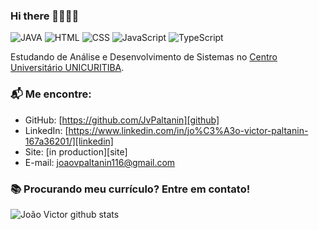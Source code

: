 ### Hi there 🎉🎈🎉🎈

![JAVA](https://img.shields.io/badge/JAVA-Beginner-red)
![HTML](https://img.shields.io/badge/HTML-Beginner-orange)
![CSS](https://img.shields.io/badge/CSS-Beginner-blue)
![JavaScript](https://img.shields.io/badge/JavaScript-Beginner-yellow)
![TypeScript](https://img.shields.io/badge/TypeScript-Beginner-lightgrey)

Estudando de Análise e Desenvolvimento de Sistemas no [Centro Universitário UNICURITIBA](https://www.unicuritiba.edu.br/). 

### 📬 Me encontre:

- GitHub: [https://github.com/JvPaltanin][github]
- LinkedIn: [https://www.linkedin.com/in/jo%C3%A3o-victor-paltanin-167a36201/][linkedin]
- Site: [in production][site]
- E-mail: joaovpaltanin116@gmail.com

### 📚 Procurando meu currículo? Entre em contato!
![João Victor github stats](https://github-readme-stats.vercel.app/api?username=JvPaltanin&show_icons=true&hide_border=true)
